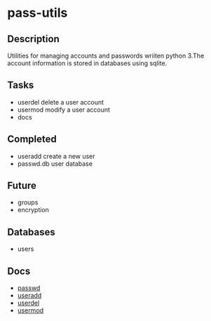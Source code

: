 # pass-utils

## Description

Utilities for managing accounts and passwords wriiten python 3.The account
information is stored in databases using sqlite.

## Tasks
- userdel delete a user account
- usermod modify a user account
- docs

## Completed
- useradd create a new user
- passwd.db user database

## Future
- groups
- encryption


## Databases
- users


## Docs
- [passwd](https://github.com/ubigby/passwd/blob/master/passwd.md)
- [useradd](https://github.com/ubigby/passwd/blob/master/useradd.md)
- [userdel](https://github.com/ubigby/passwd/blob/master/userdel.md)
- [usermod](https://github.com/ubigby/passwd/blob/master/usermod.md)
